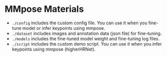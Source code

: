 # MMpose Materials

- `./config` includes the custom config file. You can use it when you fine-tune model or infer keypoints using mmpose.
- `./dataset` includes images and annotation data (json file) for fine-tuning.
- `./models` includes the fine-tuned model weight and fine-tuning log files.
- `./script` includes the custom demo script. You can use it when you infer keypoints using mmpose (higherHRNet).
